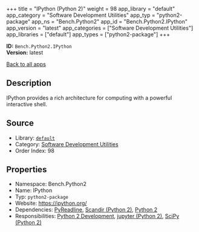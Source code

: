 ﻿+++
title = "IPython (Python 2)"
weight = 98
app_library = "default"
app_category = "Software Development Utilities"
app_typ = "python2-package"
app_ns = "Bench.Python2"
app_id = "Bench.Python2.IPython"
app_version = "latest"
app_categories = ["Software Development Utilities"]
app_libraries = ["default"]
app_types = ["python2-package"]
+++

**ID:** `Bench.Python2.IPython`  
**Version:** latest  
<!--more-->

[Back to all apps](/apps/)

## Description
IPython provides a rich architecture for computing with a powerful interactive shell.

## Source

* Library: [`default`](/app_libraries/default)
* Category: [Software Development Utilities](/app_categories/software-development-utilities)
* Order Index: 98

## Properties

* Namespace: Bench.Python2
* Name: IPython
* Typ: `python2-package`
* Website: <https://ipython.org/>
* Dependencies: [PyReadline](/apps/Bench.Python.PyReadline), [Scandir (Python 2)](/apps/Bench.Python2.Scandir), [Python 2](/apps/Bench.Python2)
* Responsibilities: [Python 2 Development](/apps/Bench.Group.Python2Development), [jupyter (Python 2)](/apps/Bench.Python2.Jupyter), [SciPy (Python 2)](/apps/Bench.Python2.SciPy)

